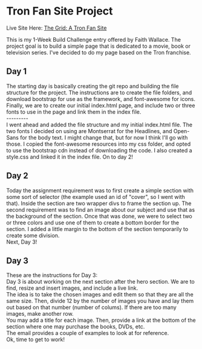 
<h1>Tron Fan Site Project</h1>

Live Site Here: <a href="https://clockwerkz.github.io/tron/">The Grid: A Tron Fan Site</a>

This is my 1-Week Build Challenge entry offered by Faith Wallace. The project goal is to build a simple page
that is dedicated to a movie, book or television series. I've decided to do my page based on the Tron franchise.

<h2>Day 1</h2>
The starting day is basically creating the git repo and building the file structure for the project. The instructions are to create
the file folders, and download bootstrap for use as the framework, and font-awesome for icons. Finally, we are to create our initial
index.html page, and include two or three fonts to use in the page and link them in the index file.<br>
---------<br>
I went ahead and added the file structure and my initial index.html file. The two fonts I decided on using are Montserrat for the Headlines, and Open-Sans for the body text. I might change that, but for now I think I'll go with those. I copied the font-awesome resources into my css folder, and opted to use the bootstrap cdn instead of downloading the code. I also created a style.css and linked it in the index file. On to day 2!

<h2>Day 2</h2>
Today the assignment requirement was to first create a simple section with some sort of selector (the example used an id of "cover", so I went with that). Inside the section are two wrapper divs to frame the section up. The second requirement was to find an image about our subject and use that as the background of the section. Once that was done, we were to select two or three colors and use one of them to create a bottom border for the section. I added a little margin to the bottom of the section temporarily to create some division.<br>
Next, Day 3!

<h2>Day 3</h2>
These are the instructions for Day 3:<br>
Day 3 is about working on the next section after the hero section. We are to find, resize and insert images, and include a live link. <br>
The idea is to take the chosen images and edit them so that they are all the same size. Then, divide 12 by the number of images you have and lay them out based on that number (number of colums). If there are too many images, make another row. <br>
You may add a title for each image. Then, provide a link at the bottom of the section where one may purchase the books, DVDs, etc. <br>
The email provides a couple of examples to look at for reference. <br>
Ok, time to get to work!
